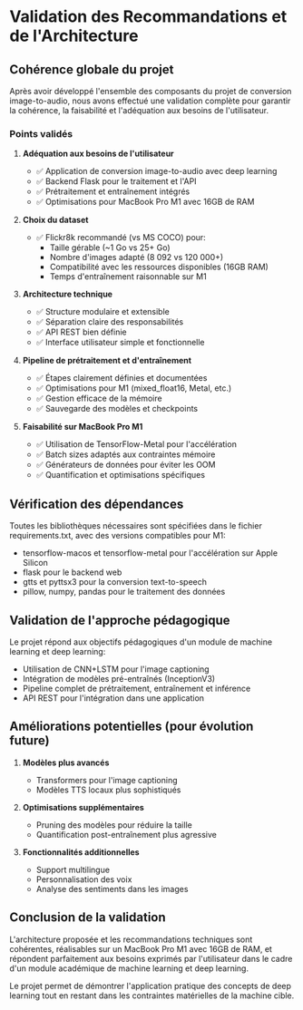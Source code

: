 # Validation des Recommandations et de l'Architecture

## Cohérence globale du projet

Après avoir développé l'ensemble des composants du projet de conversion image-to-audio, nous avons effectué une validation complète pour garantir la cohérence, la faisabilité et l'adéquation aux besoins de l'utilisateur.

### Points validés

1. **Adéquation aux besoins de l'utilisateur**
   - ✅ Application de conversion image-to-audio avec deep learning
   - ✅ Backend Flask pour le traitement et l'API
   - ✅ Prétraitement et entraînement intégrés
   - ✅ Optimisations pour MacBook Pro M1 avec 16GB de RAM

2. **Choix du dataset**
   - ✅ Flickr8k recommandé (vs MS COCO) pour:
     - Taille gérable (~1 Go vs 25+ Go)
     - Nombre d'images adapté (8 092 vs 120 000+)
     - Compatibilité avec les ressources disponibles (16GB RAM)
     - Temps d'entraînement raisonnable sur M1

3. **Architecture technique**
   - ✅ Structure modulaire et extensible
   - ✅ Séparation claire des responsabilités
   - ✅ API REST bien définie
   - ✅ Interface utilisateur simple et fonctionnelle

4. **Pipeline de prétraitement et d'entraînement**
   - ✅ Étapes clairement définies et documentées
   - ✅ Optimisations pour M1 (mixed_float16, Metal, etc.)
   - ✅ Gestion efficace de la mémoire
   - ✅ Sauvegarde des modèles et checkpoints

5. **Faisabilité sur MacBook Pro M1**
   - ✅ Utilisation de TensorFlow-Metal pour l'accélération
   - ✅ Batch sizes adaptés aux contraintes mémoire
   - ✅ Générateurs de données pour éviter les OOM
   - ✅ Quantification et optimisations spécifiques

## Vérification des dépendances

Toutes les bibliothèques nécessaires sont spécifiées dans le fichier requirements.txt, avec des versions compatibles pour M1:

- tensorflow-macos et tensorflow-metal pour l'accélération sur Apple Silicon
- flask pour le backend web
- gtts et pyttsx3 pour la conversion text-to-speech
- pillow, numpy, pandas pour le traitement des données

## Validation de l'approche pédagogique

Le projet répond aux objectifs pédagogiques d'un module de machine learning et deep learning:

- Utilisation de CNN+LSTM pour l'image captioning
- Intégration de modèles pré-entraînés (InceptionV3)
- Pipeline complet de prétraitement, entraînement et inférence
- API REST pour l'intégration dans une application

## Améliorations potentielles (pour évolution future)

1. **Modèles plus avancés**
   - Transformers pour l'image captioning
   - Modèles TTS locaux plus sophistiqués

2. **Optimisations supplémentaires**
   - Pruning des modèles pour réduire la taille
   - Quantification post-entraînement plus agressive

3. **Fonctionnalités additionnelles**
   - Support multilingue
   - Personnalisation des voix
   - Analyse des sentiments dans les images

## Conclusion de la validation

L'architecture proposée et les recommandations techniques sont cohérentes, réalisables sur un MacBook Pro M1 avec 16GB de RAM, et répondent parfaitement aux besoins exprimés par l'utilisateur dans le cadre d'un module académique de machine learning et deep learning.

Le projet permet de démontrer l'application pratique des concepts de deep learning tout en restant dans les contraintes matérielles de la machine cible.
